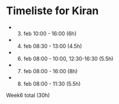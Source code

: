 # Timeliste for Kiran

- 3. feb 10:00 - 16:00 (6h)
- 4. feb 08:30 - 13:00 (4.5h)
- 6. feb 08:00 - 10:00, 12:30-16:30 (5.5h)
- 7. feb 08:00 - 16:00 (8h)
- 8. feb 08:00 - 11:30 (5.5h)

Week6 total (30h)